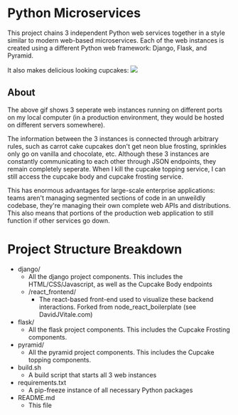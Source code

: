 # Python Microservices

This project chains 3 independent Python web services together in a style similar to modern web-based microservices. Each of the web instances is created using a different Python web framework: Django, Flask, and Pyramid.

It also makes delicious looking cupcakes:
![](http://i983.photobucket.com/albums/ae313/DavidJosephVitale/PythonMicroservicesCupcakes_zpsilo0mayk.gif)

## About

The above gif shows 3 seperate web instances running on different ports on my local computer (in a production environment, they would be hosted on different servers somewhere). 

The information between the 3 instances is connected through arbitrary rules, such as carrot cake cupcakes don't get neon blue frosting, sprinkles only go on vanilla and chocolate, etc. Although these 3 instances are constantly communicating to each other through JSON endpoints, they remain completely seperate. When I kill the cupcake topping service, I can still access the cupcake body and cupcake frosting service.

This has enormous advantages for large-scale enterprise applications: teams aren't managing segmented sections of code in an unweildly codebase, they're managing their own complete web APIs and distributions. This also means that portions of the production web application to still function if other services go down.

# Project Structure Breakdown
* django/
    * All the django project components. This includes the HTML/CSS/Javascript, as well as the Cupcake Body endpoints
    * /react_frontend/
        * The react-based front-end used to visualize these backend interactions. Forked from node_react_boilerplate (see DavidJVitale.com)
* flask/
    * All the flask project components. This includes the Cupcake Frosting components.
* pyramid/
    * All the pyramid project components. This includes the Cupcake topping components.
* build.sh
    * A build script that starts all 3 web instances
* requirements.txt
    * A pip-freeze instance of all necessary Python packages
* README.md
    * This file
